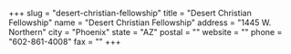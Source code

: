 +++
slug = "desert-christian-fellowship"
title = "Desert Christian Fellowship"
name = "Desert Christian Fellowship"
address = "1445 W. Northern"
city = "Phoenix"
state = "AZ"
postal = ""
website = ""
phone = "602-861-4008"
fax = ""
+++
